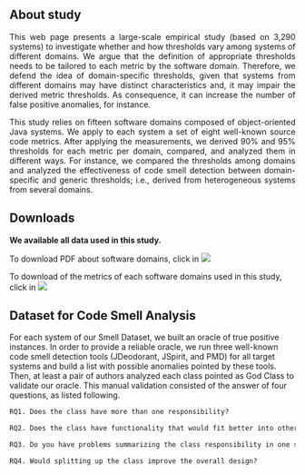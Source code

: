 ## About study

<p align="justify">This web page presents a large-scale empirical study (based on 3,290 systems) to investigate whether and how thresholds vary among systems of different domains. We argue that the definition of appropriate thresholds needs to be tailored to each metric by the software domain. Therefore, we defend the idea of domain-specific thresholds, given that systems from different domains may have distinct characteristics and, it may impair the derived metric thresholds. As consequence, it can increase the number of false positive anomalies, for instance.</p> 


<p align="justify">This study relies on fifteen software domains composed of object-oriented Java systems. We apply to each system a set of eight well-known source code metrics. After applying the measurements, we derived 90% and 95% thresholds for each metric per domain, compared, and analyzed them in different ways. For instance, we compared the thresholds among domains and analyzed the effectiveness of code smell detection between domain-specific and generic thresholds; i.e., derived from heterogeneous systems from several domains. </p>

## Downloads

**We available all data used in this study.**

To download PDF about software domains, click in <a href="https://github.com/saner2018/eds/blob/master/Oracle.pdf" download="Download"><img src="https://cdn2.iconfinder.com/data/icons/snipicons/5000/download-alt-48.png" /></a>

To download of the metrics of each  software domains used in this study, click in <a href="https://github.com/saner2018/eds/tree/master/Metrics" download="Download"><img src="https://cdn2.iconfinder.com/data/icons/snipicons/5000/download-alt-48.png" /></a>

## Dataset for Code Smell Analysis

For each system of our Smell Dataset, we built an oracle of true positive instances. In order to provide a reliable oracle, we run three well-known code smell detection tools (JDeodorant, JSpirit, and PMD) for all target systems and build a list with possible anomalies pointed by these tools. Then, at least a pair of authors analyzed each class pointed as God Class to validate our oracle. This manual validation consisted of the answer of four questions, as listed following.

```markdown
RQ1. Does the class have more than one responsibility?

RQ2. Does the class have functionality that would fit better into other classes?

RQ3. Do you have problems summarizing the class responsibility in one sentence?

RQ4. Would splitting up the class improve the overall design?
```
